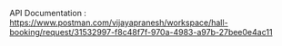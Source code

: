 API Documentation : https://www.postman.com/vijayapranesh/workspace/hall-booking/request/31532997-f8c48f7f-970a-4983-a97b-27bee0e4ac11